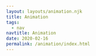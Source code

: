 ```yaml
---
layout: layouts/animation.njk
title: Animation
tags:
  - nav
navtitle: Animation
date: 2020-02-16
permalink: /animation/index.html
---
```

